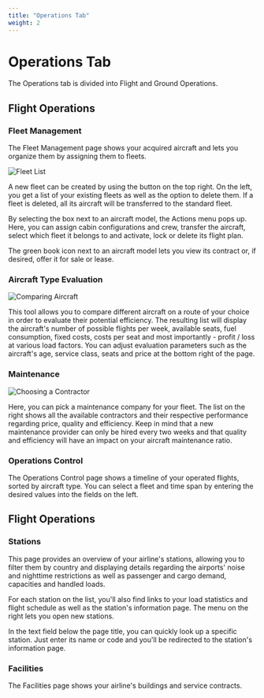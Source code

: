 ```yaml
---
title: "Operations Tab"
weight: 2
---
```


# Operations Tab

The Operations tab is divided into Flight and Ground Operations.

## Flight Operations

### Fleet Management

The Fleet Management page shows your acquired aircraft and lets you organize them by assigning them to fleets.

![Fleet List](fleet_01.png "Fleet List")

A new fleet can be created by using the button on the top right. On the left, you get a list of your existing fleets as well as the option to delete them. If a fleet is deleted, all its aircraft will be transferred to the standard fleet.

By selecting the box next to an aircraft model, the Actions menu pops up. Here, you can assign cabin configurations and crew, transfer the aircraft, select which fleet it belongs to and activate, lock or delete its flight plan.

The green book icon next to an aircraft model lets you view its contract or, if desired, offer it for sale or lease.

### Aircraft Type Evaluation

![Comparing Aircraft](aircraft_evaluation_01.png "Comparing Aircraft")

This tool allows you to compare different aircraft on a route of your choice in order to evaluate their potential efficiency. The resulting list will display the aircraft's number of possible flights per week, available seats, fuel consumption, fixed costs, costs per seat and most importantly - profit / loss at various load factors. You can adjust evaluation parameters such as the aircraft's age, service class, seats and price at the bottom right of the page.

### Maintenance

![Choosing a Contractor](maintenance_03.png "Choosing a Contractor")

Here, you can pick a maintenance company for your fleet. The list on the right shows all the available contractors and their respective performance regarding price, quality and efficiency. Keep in mind that a new maintenance provider can only be hired every two weeks and that quality and efficiency will have an impact on your aircraft maintenance ratio.

### Operations Control

The Operations Control page shows a timeline of your operated flights, sorted by aircraft type. You can select a fleet and time span by entering the desired values into the fields on the left.

## Flight Operations

### Stations

This page provides an overview of your airline's stations, allowing you to filter them by country and displaying details regarding the airports' noise and nighttime restrictions as well as passenger and cargo demand, capacities and handled loads.

For each station on the list, you'll also find links to your load statistics and flight schedule as well as the station's information page. The menu on the right lets you open new stations.

In the text field below the page title, you can quickly look up a specific station. Just enter its name or code and you'll be redirected to the station's information page.

### Facilities

The Facilities page shows your airline's buildings and service contracts.
